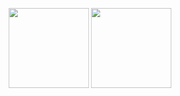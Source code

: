 <p align="center" height="240">
  <img height="160" src="https://github-readme-stats-one-bice.vercel.app/api?username=elisepearson&show_icons=true" />
  <img height="160" src="https://github-readme-stats.vercel.app/api/top-langs/?username=elisepearson&count_private=true&show_icons=true&hide_border=false&layout=compact"/>
</p>
